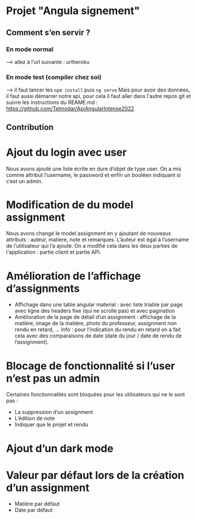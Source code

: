 # Projet "Angula signement"

## Comment s’en servir ? 

### En mode normal
--> allez à l’url suivante : urlheroku

### En mode test (compiler chez soi)
--> il faut lancer les `npm install` puis `ng serve`
Mais pour avoir des données, il faut aussi démarrer notre api, pour cela il faut aller dans l'autre repos git et suivre les instructions du REAME.md : https://github.com/Telmodar/ApiAngularIntense2022


## Contribution 

# Ajout du login avec user
Nous avons ajouté une liste écrite en dure d’objet de type user. On a mis comme attribut l’username, le password et enfin un booléen indiquant si c’est un admin.

# Modification de du model assignment
Nous avons changé le model assignment en y ajoutant de nouveaux attributs : auteur, matiere, note et remarques. L’auteur est égal à l’username de l’utilisateur qui l’a ajouté. On a modifié cela dans les deux parties de l'application : partie client et partie API.

# Amélioration de l’affichage d’assignments
- Affichage dans une table angular material : avec liste triable par page avec ligne des headers fixe (qui ne scrolle pas) et avec pagination
- Amélioration de la page de détail d’un assignment : affichage de la matière, image de la matière, photo du professeur, assignment non rendu en retard, …
Info : pour l’indication du rendu en retard on a fait cela avec des comparaisons de date (date du jour / date de rendu de l’assignment).

# Blocage de fonctionnalité si l’user n’est pas un admin
Certaines fonctionnalités sont bloquées pour les utilisateurs qui ne le sont pas :
- La suppression d’un assignment
- L’édition de note
- Indiquer que le projet et rendu

# Ajout d’un dark mode

# Valeur par défaut lors de la création d’un assignment
- Matière par défaut
- Date par défaut
